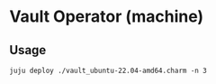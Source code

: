 # Vault Operator (machine)

## Usage

```shell
juju deploy ./vault_ubuntu-22.04-amd64.charm -n 3
```

